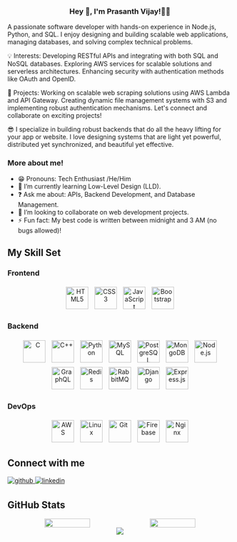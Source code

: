 ### <div align="center">Hey 👋, I'm Prasanth Vijay!👨‍💻 

A passionate software developer with hands-on experience in Node.js, Python, and SQL. I enjoy designing and building scalable web applications, managing databases, and solving complex technical problems.

💡 Interests: Developing RESTful APIs and integrating with both SQL and NoSQL databases. Exploring AWS services for scalable solutions and serverless architectures. Enhancing security with authentication methods like OAuth and OpenID.

🚀 Projects: Working on scalable web scraping solutions using AWS Lambda and API Gateway. Creating dynamic file management systems with S3 and implementing robust authentication mechanisms. Let's connect and collaborate on exciting projects!

😎 I specialize in building robust backends that do all the heavy lifting for your app or website. I love designing systems that are light yet powerful, distributed yet synchronized, and beautiful yet effective.</div>  

### More about me!  
- 😁 Pronouns: Tech Enthusiast /He/Him  
- 🌱 I’m currently learning Low-Level Design (LLD).  
- ❓ Ask me about: APIs, Backend Development, and Database Management.  
- 🤝 I’m looking to collaborate on web development projects.  
- ⚡ Fun fact: My best code is written between midnight and 3 AM (no bugs allowed)!  

## My Skill Set  
### Frontend  
<div align="center">  
<a href="https://en.wikipedia.org/wiki/HTML5" target="_blank"><img style="margin: 5px" src="https://profilinator.rishav.dev/skills-assets/html5-original-wordmark.svg" alt="HTML5" height="50" /></a>  
<a href="https://www.w3schools.com/css/" target="_blank"><img style="margin: 5px" src="https://profilinator.rishav.dev/skills-assets/css3-original-wordmark.svg" alt="CSS3" height="50" /></a>  
<a href="https://www.javascript.com/" target="_blank"><img style="margin: 5px" src="https://profilinator.rishav.dev/skills-assets/javascript-original.svg" alt="JavaScript" height="50" /></a>  
<a href="https://getbootstrap.com/docs/3.4/javascript/" target="_blank"><img style="margin: 5px" src="https://profilinator.rishav.dev/skills-assets/bootstrap-plain.svg" alt="Bootstrap" height="50" /></a>  
</div>

### Backend  
<div align="center">  
<a href="https://www.cprogramming.com/" target="_blank"><img style="margin: 5px" src="https://profilinator.rishav.dev/skills-assets/c-original.svg" alt="C" height="50" /></a>  
<a href="https://www.cplusplus.com/" target="_blank"><img style="margin: 5px" src="https://profilinator.rishav.dev/skills-assets/cplusplus-original.svg" alt="C++" height="50" /></a>  
<a href="https://www.python.org/" target="_blank"><img style="margin: 5px" src="https://profilinator.rishav.dev/skills-assets/python-original.svg" alt="Python" height="50" /></a>  
<a href="https://www.mysql.com/" target="_blank"><img style="margin: 5px" src="https://profilinator.rishav.dev/skills-assets/mysql-original-wordmark.svg" alt="MySQL" height="50" /></a>  
<a href="https://www.postgresql.org/" target="_blank"><img style="margin: 5px" src="https://profilinator.rishav.dev/skills-assets/postgresql-original-wordmark.svg" alt="PostgreSQL" height="50" /></a>  
<a href="https://www.mongodb.com/" target="_blank"><img style="margin: 5px" src="https://profilinator.rishav.dev/skills-assets/mongodb-original-wordmark.svg" alt="MongoDB" height="50" /></a>  
<a href="https://nodejs.org/" target="_blank"><img style="margin: 5px" src="https://profilinator.rishav.dev/skills-assets/nodejs-original-wordmark.svg" alt="Node.js" height="50" /></a>  
<a href="https://graphql.org/" target="_blank"><img style="margin: 5px" src="https://profilinator.rishav.dev/skills-assets/graphql.png" alt="GraphQL" height="50" /></a>  
<a href="https://redis.io/" target="_blank"><img style="margin: 5px" src="https://profilinator.rishav.dev/skills-assets/redis-original-wordmark.svg" alt="Redis" height="50" /></a>  
<a href="https://www.rabbitmq.com/" target="_blank"><img style="margin: 5px" src="https://profilinator.rishav.dev/skills-assets/rabbitmq-icon.svg" alt="RabbitMQ" height="50" /></a>
<a href="https://www.djangoproject.com/" target="_blank"><img style="margin: 5px" src="https://profilinator.rishav.dev/skills-assets/django-original.svg" alt="Django" height="50" /></a>
<a href="https://expressjs.com/" target="_blank"><img style="margin: 5px" src="https://profilinator.rishav.dev/skills-assets/express-original-wordmark.svg" alt="Express.js" height="50" /></a>  
</div>

### DevOps  
<div align="center">  
<a href="https://aws.amazon.com/" target="_blank"><img style="margin: 5px" src="https://profilinator.rishav.dev/skills-assets/amazonwebservices-original-wordmark.svg" alt="AWS" height="50" /></a>  
<a href="https://www.linux.org/" target="_blank"><img style="margin: 5px" src="https://profilinator.rishav.dev/skills-assets/linux-original.svg" alt="Linux" height="50" /></a>  
<a href="https://github.com/" target="_blank"><img style="margin: 5px" src="https://profilinator.rishav.dev/skills-assets/git-scm-icon.svg" alt="Git" height="50" /></a>  
<a href="https://firebase.google.com/" target="_blank"><img style="margin: 5px" src="https://profilinator.rishav.dev/skills-assets/firebase.png" alt="Firebase" height="50" /></a>  
<a href="https://www.nginx.com/" target="_blank"><img style="margin: 5px" src="https://profilinator.rishav.dev/skills-assets/nginx-original.svg" alt="Nginx" height="50" /></a>  
</div>

## Connect with me  
<a href="https://github.com/PrasanthVijayy" target="_blank">
<img src="https://img.shields.io/badge/github-%2324292e.svg?&style=for-the-badge&logo=github&logoColor=white" alt="github" style="margin-bottom: 5px;" />
</a>
<a href="https://linkedin.com/in/prasanth-vijay/" target="_blank">
<img src="https://img.shields.io/badge/linkedin-%231E77B5.svg?&style=for-the-badge&logo=linkedin&logoColor=white" alt="linkedin" style="margin-bottom: 5px;" />
</a>  

## GitHub Stats  
<div align="center" style="display: flex; justify-content: center; flex-wrap: wrap; gap: 10px;">
    <img src="https://github-readme-stats.vercel.app/api?username=prasanthvijayy&show_icons=true&count_private=true&hide_border=true" style="width: 45%;"/>
    <img src="https://github-readme-stats.vercel.app/api/top-langs/?username=prasanthvijayy&hide_border=true&layout=compact" style="width: 45%;"/>
</div>

<div align="center">
<img src="https://komarev.com/ghpvc/?username=prasanthvijayy&&style=flat-square" align="center" />
</div>

